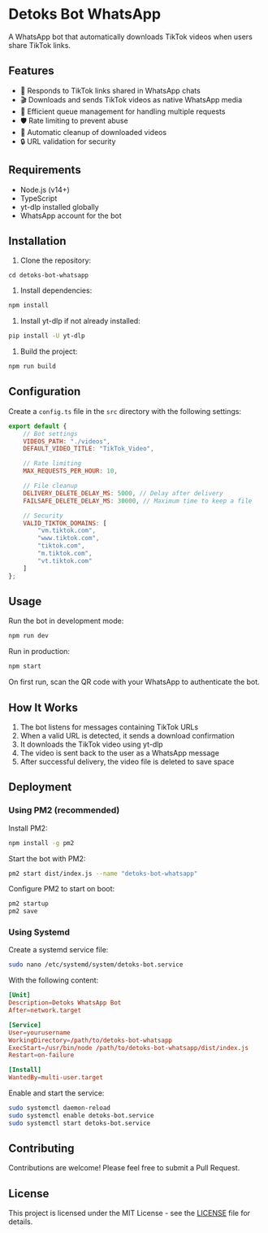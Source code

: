 # Detoks Bot WhatsApp

A WhatsApp bot that automatically downloads TikTok videos when users share TikTok links.

## Features

- 📱 Responds to TikTok links shared in WhatsApp chats
- 🎬 Downloads and sends TikTok videos as native WhatsApp media
- 🚀 Efficient queue management for handling multiple requests
- 🛡️ Rate limiting to prevent abuse
- 🧹 Automatic cleanup of downloaded videos
- 🔒 URL validation for security

## Requirements

- Node.js (v14+)
- TypeScript
- yt-dlp installed globally
- WhatsApp account for the bot

## Installation

1. Clone the repository:

```shgit clone https://github.com/yourusername/detoks-bot-whatsapp.git
cd detoks-bot-whatsapp
```

1. Install dependencies:

```sh
npm install
```

1. Install yt-dlp if not already installed:

```sh
pip install -U yt-dlp
```

1. Build the project:

```sh
npm run build
```

## Configuration

Create a `config.ts` file in the `src` directory with the following settings:

```js
export default {
    // Bot settings
    VIDEOS_PATH: "./videos",
    DEFAULT_VIDEO_TITLE: "TikTok_Video",

    // Rate limiting
    MAX_REQUESTS_PER_HOUR: 10,

    // File cleanup
    DELIVERY_DELETE_DELAY_MS: 5000, // Delay after delivery
    FAILSAFE_DELETE_DELAY_MS: 30000, // Maximum time to keep a file

    // Security
    VALID_TIKTOK_DOMAINS: [
        "vm.tiktok.com",
        "www.tiktok.com",
        "tiktok.com",
        "m.tiktok.com",
        "vt.tiktok.com"
    ]
};
```

## Usage

Run the bot in development mode:

```sh
npm run dev
```

Run in production:

```sh
npm start
```

On first run, scan the QR code with your WhatsApp to authenticate the bot.

## How It Works

1. The bot listens for messages containing TikTok URLs
1. When a valid URL is detected, it sends a download confirmation
1. It downloads the TikTok video using yt-dlp
1. The video is sent back to the user as a WhatsApp message
1. After successful delivery, the video file is deleted to save space

## Deployment

### Using PM2 (recommended)

Install PM2:

```sh
npm install -g pm2
```

Start the bot with PM2:

``` sh
pm2 start dist/index.js --name "detoks-bot-whatsapp"
```

Configure PM2 to start on boot:

```sh
pm2 startup
pm2 save
```

### Using Systemd

Create a systemd service file:

```sh
sudo nano /etc/systemd/system/detoks-bot.service
```

With the following content:

```conf
[Unit]
Description=Detoks WhatsApp Bot
After=network.target

[Service]
User=yourusername
WorkingDirectory=/path/to/detoks-bot-whatsapp
ExecStart=/usr/bin/node /path/to/detoks-bot-whatsapp/dist/index.js
Restart=on-failure

[Install]
WantedBy=multi-user.target
```

Enable and start the service:

```sh
sudo systemctl daemon-reload
sudo systemctl enable detoks-bot.service
sudo systemctl start detoks-bot.service
```

## Contributing

Contributions are welcome! Please feel free to submit a Pull Request.

## License

This project is licensed under the MIT License - see the [LICENSE](LICENSE) file for details.
